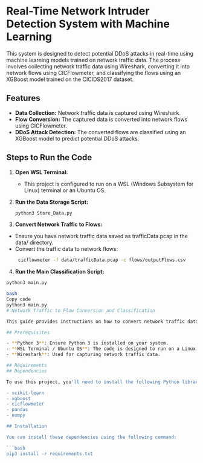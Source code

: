 # Real-Time Network Intruder Detection System with Machine Learning

This system is designed to detect potential DDoS attacks in real-time using machine learning models trained on network traffic data. The process involves collecting network traffic data using Wireshark, converting it into network flows using CICFlowmeter, and classifying the flows using an XGBoost model trained on the CICIDS2017 dataset.

## Features
- **Data Collection:** Network traffic data is captured using Wireshark.
- **Flow Conversion:** The captured data is converted into network flows using CICFlowmeter.
- **DDoS Attack Detection:** The converted flows are classified using an XGBoost model to predict potential DDoS attacks.

## Steps to Run the Code

1. **Open WSL Terminal:**
   - This project is configured to run on a WSL (Windows Subsystem for Linux) terminal or an Ubuntu OS.

2. **Run the Data Storage Script:**
   ```bash
   python3 Store_Data.py
   
3. **Convert Network Traffic to Flows:**
  - Ensure you have network traffic data saved as trafficData.pcap in the data/ directory.
  - Convert the traffic data to network flows:
      ```bash
       cicflowmeter -f data/trafficData.pcap -c flows/outputFlows.csv

4. **Run the Main Classification Script:**
  ```bash
  python3 main.py

bash
Copy code
python3 main.py
# Network Traffic to Flow Conversion and Classification

This guide provides instructions on how to convert network traffic data into network flows and classify the flows using a machine learning model.

## Prerequisites

- **Python 3**: Ensure Python 3 is installed on your system.
- **WSL Terminal / Ubuntu OS**: The code is designed to run on a Linux-based terminal.
- **Wireshark**: Used for capturing network traffic data.

## Requirements
## Dependencies

To use this project, you'll need to install the following Python libraries:

- scikit-learn
- xgboost
- cicflowmeter
- pandas
- numpy

## Installation

You can install these dependencies using the following command:

```bash
pip3 install -r requirements.txt

